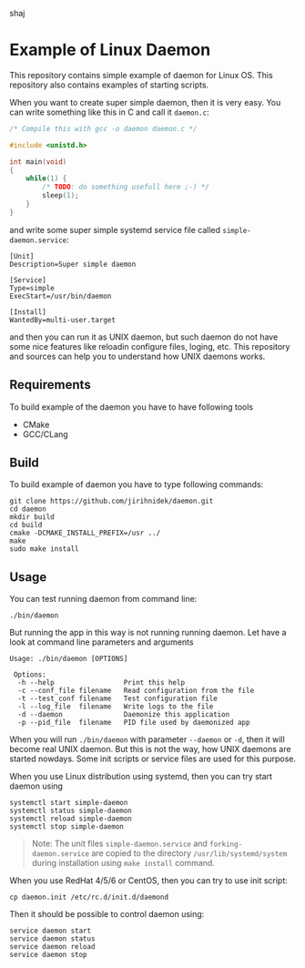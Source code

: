 shaj
# Example of Linux Daemon

This repository contains simple example of daemon for Linux OS.
This repository also contains examples of starting scripts.

When you want to create super simple daemon, then it is very easy.
You can write something like this in C and call it `daemon.c`:

```c
/* Compile this with gcc -o daemon daemon.c */

#include <unistd.h>

int main(void)
{
    while(1) {
        /* TODO: do something usefull here ;-) */
        sleep(1);
    }
}
```

and write some super simple systemd service file called `simple-daemon.service`:

    [Unit]
    Description=Super simple daemon

    [Service]
    Type=simple
    ExecStart=/usr/bin/daemon

    [Install]
    WantedBy=multi-user.target

and then you can run it as UNIX daemon, but such daemon do not have some
nice features like reloadin configure files, loging, etc. This repository
and sources can help you to understand how UNIX daemons works. 

## Requirements

To build example of the daemon you have to have following tools

* CMake
* GCC/CLang

## Build

To build example of daemon you have to type following commands:

    git clone https://github.com/jirihnidek/daemon.git
    cd daemon
    mkdir build
    cd build
    cmake -DCMAKE_INSTALL_PREFIX=/usr ../
    make
    sudo make install

## Usage

You can test running daemon from command line:

    ./bin/daemon

But running the app in this way is not running running daemon. Let
have a look at command line parameters and arguments

    Usage: ./bin/daemon [OPTIONS]

     Options:
      -h --help                 Print this help
      -c --conf_file filename   Read configuration from the file
      -t --test_conf filename   Test configuration file
      -l --log_file  filename   Write logs to the file
      -d --daemon               Daemonize this application
      -p --pid_file  filename   PID file used by daemonized app

When you will run `./bin/daemon` with parameter `--daemon` or `-d`, then
it will become real UNIX daemon. But this is not the way, how UNIX daemons
are started nowdays. Some init scripts or service files are used for
this purpose.

When you use Linux distribution using systemd, then you can try start daemon using

    systemctl start simple-daemon
    systemctl status simple-daemon
    systemctl reload simple-daemon
    systemctl stop simple-daemon

> Note: The unit files `simple-daemon.service` and `forking-daemon.service` 
are copied to the directory `/usr/lib/systemd/system` during installation using
`make install` command.

When you use RedHat 4/5/6 or CentOS, then you can try to use init script:

    cp daemon.init /etc/rc.d/init.d/daemond

Then it should be possible to control daemon using:

    service daemon start
    service daemon status
    service daemon reload
    service daemon stop
